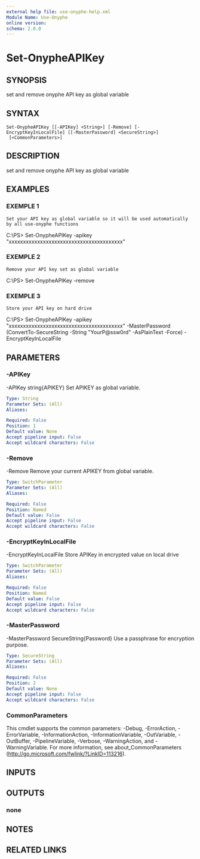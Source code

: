 ```yaml
---
external help file: use-onyphe-help.xml
Module Name: Use-Onyphe
online version:
schema: 2.0.0
---
```


# Set-OnypheAPIKey

## SYNOPSIS
set and remove onyphe API key as global variable

## SYNTAX

```
Set-OnypheAPIKey [[-APIKey] <String>] [-Remove] [-EncryptKeyInLocalFile] [[-MasterPassword] <SecureString>]
 [<CommonParameters>]
```

## DESCRIPTION
set and remove onyphe API key as global variable

## EXAMPLES

### EXEMPLE 1
```
Set your API key as global variable so it will be used automatically by all use-onyphe functions
```

C:\PS\> Set-OnypheAPIKey -apikey "xxxxxxxxxxxxxxxxxxxxxxxxxxxxxxxxxxxxxxxx"

### EXEMPLE 2
```
Remove your API key set as global variable
```

C:\PS\> Set-OnypheAPIKey -remove

### EXEMPLE 3
```
Store your API key on hard drive
```

C:\PS\> Set-OnypheAPIKey -apikey "xxxxxxxxxxxxxxxxxxxxxxxxxxxxxxxxxxxxxxxx" -MasterPassword (ConvertTo-SecureString -String "YourP@ssw0rd" -AsPlainText -Force) -EncryptKeyInLocalFile

## PARAMETERS

### -APIKey
-APIKey string{APIKEY}
Set APIKEY as global variable.

```yaml
Type: String
Parameter Sets: (All)
Aliases:

Required: False
Position: 1
Default value: None
Accept pipeline input: False
Accept wildcard characters: False
```

### -Remove
-Remove
Remove your current APIKEY from global variable.

```yaml
Type: SwitchParameter
Parameter Sets: (All)
Aliases:

Required: False
Position: Named
Default value: False
Accept pipeline input: False
Accept wildcard characters: False
```

### -EncryptKeyInLocalFile
-EncryptKeyInLocalFile
Store APIKey in encrypted value on local drive

```yaml
Type: SwitchParameter
Parameter Sets: (All)
Aliases:

Required: False
Position: Named
Default value: False
Accept pipeline input: False
Accept wildcard characters: False
```

### -MasterPassword
-MasterPassword SecureString{Password}
Use a passphrase for encryption purpose.

```yaml
Type: SecureString
Parameter Sets: (All)
Aliases:

Required: False
Position: 2
Default value: None
Accept pipeline input: False
Accept wildcard characters: False
```

### CommonParameters
This cmdlet supports the common parameters: -Debug, -ErrorAction, -ErrorVariable, -InformationAction, -InformationVariable, -OutVariable, -OutBuffer, -PipelineVariable, -Verbose, -WarningAction, and -WarningVariable.
For more information, see about_CommonParameters (http://go.microsoft.com/fwlink/?LinkID=113216).

## INPUTS

## OUTPUTS

### none
## NOTES

## RELATED LINKS
